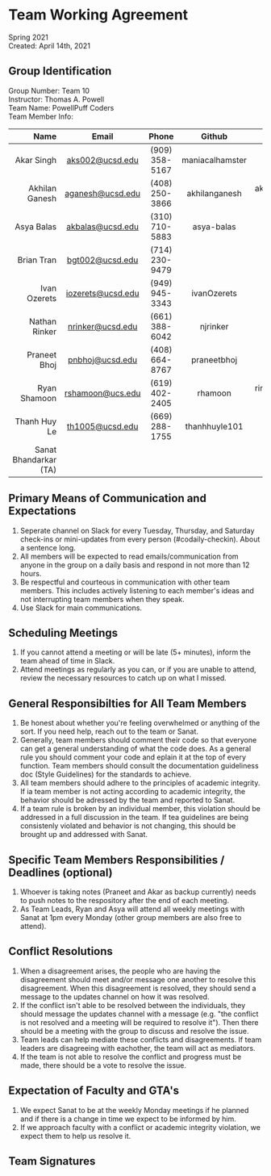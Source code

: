 # Team Working Agreement

Spring 2021  
Created: April 14th, 2021

## Group Identification

Group Number: Team 10  
Instructor:  Thomas A. Powell  
Team Name: PowellPuff Coders  
Team Member Info:  

Name | Email | Phone | Github | Other
--: | :-: | :-: | :-: | :-:
Akar Singh | aks002@ucsd.edu | (909) 358-5167 | maniacalhamster | Marethyu86 (Discord)  
Akhilan Ganesh | aganesh@ucsd.edu | (408) 250-3866 | akhilanganesh | akcougar#9060 (Discord)  
Asya Balas | akbalas@ucsd.edu | (310) 710-5883 | asya-balas | |  
Brian Tran | bgt002@ucsd.edu | (714) 230-9479 | |  
Ivan Ozerets | iozerets@ucsd.edu | (949) 945-3343 | ivanOzerets |  
Nathan Rinker | nrinker@ucsd.edu | (661) 388-6042 | njrinker |  
Praneet Bhoj | pnbhoj@ucsd.edu | (408) 664-8767 | praneetbhoj |  
Ryan Shamoon | rshamoon@ucs.edu | (619) 402-2405 | rhamoon | rino1654#5988 (Discord)  
Thanh Huy Le | th1005@ucsd.edu | (669) 288-1755 | thanhhuyle101 |  
Sanat Bhandarkar (TA) | | | |  

## Primary Means of Communication and Expectations

1. Seperate channel on Slack for every Tuesday, Thursday, and Saturday check-ins or mini-updates from every person (#codaily-checkin). About a sentence long.
2. All members will be expected to read emails/communication from anyone in the group on a daily basis and respond in not more than 12 hours.
3. Be respectful and courteous in communication with other team members. This includes actively listening to each member's ideas and not interrupting team members when they speak.
4. Use Slack for main communications.

## Scheduling Meetings
1. If you cannot attend a meeting or will be late (5+ minutes), inform the team ahead of time in Slack.
2. Attend meetings as regularly as you can, or if you are unable to attend, review the necessary resources to catch up on what I missed.

## General Responsibilties for All Team Members
1. Be honest about whether you're feeling overwhelmed or anything of the sort. If you need help, reach out to the team or Sanat.
2. Generally, team members should comment their code so that everyone can get a general understanding of what the code does. As a general rule you should comment your code and eplain it at the top of every function. Team members should consult the documentation guideliness doc (Style Guidelines) for the standards to achieve.
3. All team members should adhere to the principles of academic integrity. If ia team member is not acting according to academic integrity, the behavior should be adressed by the team and reported to Sanat. 
4. If a team rule is broken by an individual member, this violation should be addressed in a full discussion in the team. If tea guidelines are being consistenly violated and behavior is not changing, this should be brought up and addressed with Sanat.

## Specific Team Members Responsibilities / Deadlines (optional)
1. Whoever is taking notes (Praneet and Akar as backup currently) needs to push notes to the respository after the end of each meeting.
2. As Team Leads, Ryan and Asya will attend all weekly meetings with Sanat at 1pm every Monday (other group members are also free to attend).

## Conflict Resolutions
1. When a disagreement arises, the people who are having the disagreement should meet and/or message one another to resolve this disagreement. When this disagreement is resolved, they should send a message to the updates channel on how it was resolved.
2. If the conflict isn't able to be resolved between the individuals, they should message the updates channel with a message (e.g. "the conflict is not resolved and a meeting will be required to resolve it"). Then there should be a meeting with the group to discuss and resolve the issue.
3. Team leads can help mediate these conflicts and disagreements. If team leaders are disagreeing with eachother, the team will act as mediators.
4. If the team is not able to resolve the conflict and progress must be made, there should be a vote to resolve the issue.  

## Expectation of Faculty and GTA's
1. We expect Sanat to be at the weekly Monday meetings if he planned and if there is a change in time we expect to be informed by him.
2. If we approach faculty with a conflict or academic integrity violation, we expect them to help us resolve it.

## Team Signatures
